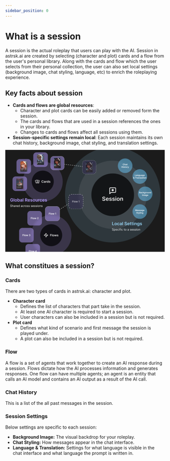 ```yaml
---
sidebar_position: 0
---
```


# What is a session

A session is the actual roleplay that users can play with the AI. Session in astrsk.ai are created by selecting (character and plot) cards and a flow from the user's personal library.
Along with the cards and flow which the user selects from their personal collection, the user can also set local settings (background image, chat styling, language, etc) to enrich the roleplaying experience.

## Key facts about session

- **Cards and flows are global resources**:
    - Character and plot cards can be easily added or removed form the session.
    - The cards and flows that are used in a session references the ones in your library.
    - Changes to cards and flows affect all sessions using them.
- **Session-specific settings remain local**: Each session maintains its own chat history, background image, chat styling, and translation settings.

![Session concept diagram](./images/session.png)

## What constitues a session?

### Cards

There are two types of cards in astrsk.ai: character and plot.
- **Character card**
    - Defines the list of characters that part take in the session.
    - At least one AI character is required to start a session.
    - User characters can also be included in a session but is not required.
- **Plot card**
    - Defines what kind of scenario and first message the session is played under.
    - A plot can also be included in a session but is not required.

### Flow

A flow is a set of agents that work together to create an AI response during a session.
Flows dictate how the AI processes information and generates responses.
One flow can have multiple agents; an agent is an entity that calls an AI model and contains an AI output as a result of the AI call.

### Chat History

This is a list of the all past messages in the session.

### Session Settings

Below settings are specific to each session:
- **Background Image:** The visual backdrop for your roleplay.
- **Chat Styling:** How messages appear in the chat interface.
- **Language & Translation:** Settings for what language is visible in the chat interface and what language the prompt is written in.
